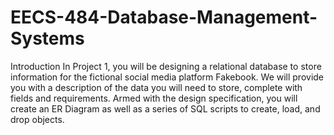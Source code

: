 # EECS-484-Database-Management-Systems
Introduction
In Project 1, you will be designing a relational database to store information for the fictional social media platform Fakebook. We will provide you with a description of the data you will need to store, complete with fields and requirements. Armed with the design specification, you will create an ER Diagram as well as a series of SQL scripts to create, load, and drop objects.
